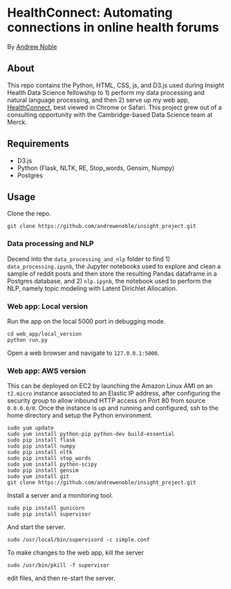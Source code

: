 # HealthConnect: Automating connections in online health forums

By [Andrew Noble](http://andrewenoble.com)

## About

This repo contains the Python, HTML, CSS, js, and D3.js used during Insight Health Data Science fellowship to 1) perform my data processing and natural language processing, and then 2) serve up my web app, [HealthConnect](http://www.healthconnect.live), best viewed in Chrome or Safari.  This project grew out of a consulting opportunity with the Cambridge-based Data Science team at Merck.

## Requirements

* D3.js
* Python (Flask, NLTK, RE, Stop_words, Gensim, Numpy)
* Postgres

## Usage

Clone the repo.
```
git clone https://github.com/andrewenoble/insight_project.git
```

### Data processing and NLP

Decend into the ```data_processing_and_nlp``` folder to find 1) ```data_processing.ipynb```, the Jupyter notebooks used to explore and clean a sample of reddit posts and then store the resulting Pandas dataframe in a Postgres database, and 2) ```nlp.ipynb```, the notebook used to perform the NLP, namely topic modeling with Latent Dirichlet Allocation.

### Web app: Local version

Run the app on the local 5000 port in debugging mode.
```
cd web_app/local_version
python run.py
```
Open a web browser and navigate to ```127.0.0.1:5000```.

### Web app: AWS version

This can be deployed on EC2 by launching the Amazon Linux AMI on an ```t2.micro``` instance associated to an Elastic IP address, after configuring the security group to allow inbound HTTP access on Port 80 from source ```0.0.0.0/0```.  Once the instance is up and running and configured, ssh to the home directory and setup the Python environment.
```
sudo yum update
sudo yum install python-pip python-dev build-essential
sudo pip install flask
sudo pip install numpy
sudo pip install nltk
sudo pip install stop_words
sudo yum install python-scipy
sudo pip install gensim 
sudo yum install git 
git clone https://github.com/andrewenoble/insight_project.git
```
Install a server and a monitoring tool.
```
sudo pip install gunicorn
sudo pip install supervisor
```
And start the server.
```
sudo /usr/local/bin/supervisord -c simple.conf
```
To make changes to the web app, kill the server
```
sudo /usr/bin/pkill -f supervisor
```
edit files, and then re-start the server.  
